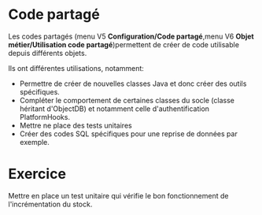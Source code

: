 Code partagé
====================

Les codes partagés (menu V5 **Configuration/Code partagé**,menu V6 **Objet métier/Utilisation code partagé**)permettent de  créer de code utilisable depuis différents objets.  

Ils ont différentes utilisations, notamment:  
* Permettre de créer de nouvelles classes Java et donc créer des outils spécifiques.  
* Compléter le comportement de certaines classes du socle (classe héritant d'ObjectDB) et notamment celle d'authentification PlatformHooks.  
* Mettre ne place des tests unitaires  
* Créer des codes SQL spécifiques pour une reprise de données par exemple.  


Exercice
====================
Mettre en place un test unitaire qui vérifie le bon fonctionnement de l'incrémentation du stock.